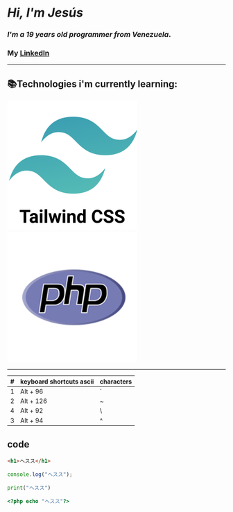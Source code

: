 # *Hi, I'm Jesús* 
### *I'm a 19 years old programmer from **Venezuela***.
### My [LinkedIn](https://www.linkedin.com/in/jesus-quintero-rivas/)

---

## 📚Technologies i'm currently learning:

![TailwindCss](./img/tailwind.png "Bootstrap is easier :(")
![PHP](./img/php.png "I hate you PHP")

---

| # | keyboard shortcuts ascii | characters |
| - | ------------------------ | ---------- |
| 1 | Alt + 96                 | `          |
| 2 | Alt + 126                | ~          |
| 4 | Alt + 92                 | \          |
| 3 | Alt + 94                 | ^          |

## code

~~~HTML
<h1>ヘスス</h1>
~~~

~~~JavaScript
console.log("ヘスス");
~~~

~~~Python
print("ヘスス")
~~~

~~~PHP
<?php echo "ヘスス"?>
~~~





